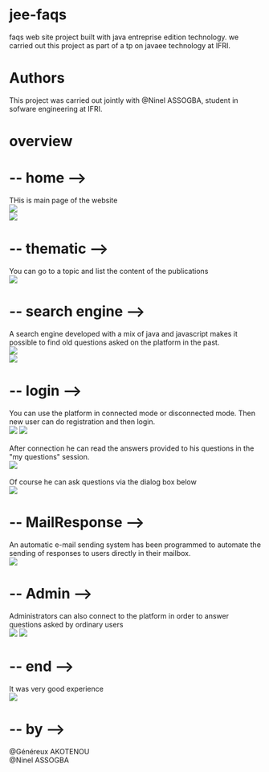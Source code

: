 # jee-faqs<br>
faqs web site project built with java entreprise edition technology. we carried out this project as part of a tp on javaee technology at IFRI.

# Authors<br>
This project was carried out jointly with @Ninel ASSOGBA, student in sofware engineering at IFRI.<br>

# overview

# -- home --><br>
THis is main page of the website<br>
<img src="https://github.com/Genereux-akotenou/jee-faqs/blob/main/preview/acceuil1.PNG"/>
<br>
<img src="https://github.com/Genereux-akotenou/jee-faqs/blob/main/preview/acceuil2.PNG"/>

# -- thematic --><br>
You can go to a topic and list the content of the publications<br>
<img src="https://github.com/Genereux-akotenou/jee-faqs/blob/main/preview/categorie1.PNG"/>

# -- search engine --><br>
A search engine developed with a mix of java and javascript makes it possible to find old questions asked on the platform in the past.<br>
<img src="https://github.com/Genereux-akotenou/jee-faqs/blob/main/preview/search1.PNG"/>
<br>
<img src="https://github.com/Genereux-akotenou/jee-faqs/blob/main/preview/search2.PNG"/>

# -- login --><br>
You can use the platform in connected mode or disconnected mode. Then new user can do registration and then login.<br>
<img src="https://github.com/Genereux-akotenou/jee-faqs/blob/main/preview/log1.PNG"/>
<img src="https://github.com/Genereux-akotenou/jee-faqs/blob/main/preview/log2.PNG"/>
<br><br>
After connection he can read the answers provided to his questions in the "my questions" session.<br>
<img src="https://github.com/Genereux-akotenou/jee-faqs/blob/main/preview/log3.PNG"/>
<br><br>
Of course he can ask questions via the dialog box below<br>
<img src="https://github.com/Genereux-akotenou/jee-faqs/blob/main/preview/log4.PNG"/>

# -- MailResponse --><br>
An automatic e-mail sending system has been programmed to automate the sending of responses to users directly in their mailbox.<br>
<img src="https://github.com/Genereux-akotenou/jee-faqs/blob/main/preview/Screenshot_20210522-001036.png"/>

# -- Admin --><br>
Administrators can also connect to the platform in order to answer questions asked by ordinary users<br>
<img src="https://github.com/Genereux-akotenou/jee-faqs/blob/main/preview/afm1.PNG"/>
<img src="https://github.com/Genereux-akotenou/jee-faqs/blob/main/preview/afm2.PNG"/>

# -- end --><br>
It was very good experience<br>
<img src="https://github.com/Genereux-akotenou/jee-faqs/blob/main/preview/foot.PNG"/>

# -- by --><br>
@Généreux AKOTENOU<br>
@Ninel ASSOGBA
